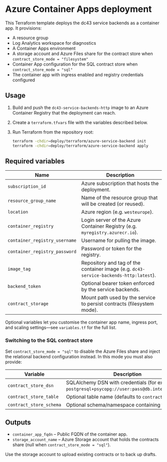 # Azure Container Apps deployment

This Terraform template deploys the dc43 service backends as a container app.
It provisions:

- A resource group
- Log Analytics workspace for diagnostics
- A Container Apps environment
- A storage account and Azure Files share for the contract store when
  `contract_store_mode = "filesystem"`
- Container App configuration for the SQL contract store when
  `contract_store_mode = "sql"`
- The container app with ingress enabled and registry credentials configured

## Usage

1. Build and push the `dc43-service-backends-http` image to an Azure Container
   Registry that the deployment can reach.
2. Create a `terraform.tfvars` file with the variables described below.
3. Run Terraform from the repository root:

   ```bash
   terraform -chdir=deploy/terraform/azure-service-backend init
   terraform -chdir=deploy/terraform/azure-service-backend apply
   ```

## Required variables

| Name | Description |
| ---- | ----------- |
| `subscription_id` | Azure subscription that hosts the deployment. |
| `resource_group_name` | Name of the resource group that will be created (or reused). |
| `location` | Azure region (e.g. `westeurope`). |
| `container_registry` | Login server of the Azure Container Registry (e.g. `myregistry.azurecr.io`). |
| `container_registry_username` | Username for pulling the image. |
| `container_registry_password` | Password or token for the registry. |
| `image_tag` | Repository and tag of the container image (e.g. `dc43-service-backends-http:latest`). |
| `backend_token` | Optional bearer token enforced by the service backends. |
| `contract_storage` | Mount path used by the service to persist contracts (filesystem mode). |

Optional variables let you customise the container app name, ingress port, and
scaling settings—see `variables.tf` for the full list.

### Switching to the SQL contract store

Set `contract_store_mode = "sql"` to disable the Azure Files share and inject
the relational backend configuration instead. In this mode you must also
provide:

| Variable | Description |
| -------- | ----------- |
| `contract_store_dsn` | SQLAlchemy DSN with credentials (for example `postgresql+psycopg://user:pass@db.internal/dc43`). |
| `contract_store_table` | Optional table name (defaults to `contracts`). |
| `contract_store_schema` | Optional schema/namespace containing the table. |

## Outputs

- `container_app_fqdn` – Public FQDN of the container app.
- `storage_account_name` – Azure Storage account that holds the contracts share
  (null when `contract_store_mode = "sql"`).

Use the storage account to upload existing contracts or to back up drafts.
